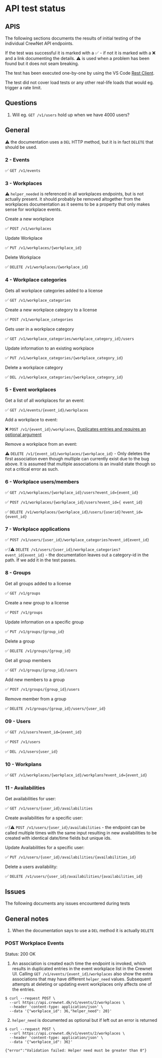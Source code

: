 # API test status

## APIS

The following sections documents the results of initial testing of the individual
CrewNet API endpoints.

If the test was successful it is marked with a ✅️ - if not it is marked with a ❌️
and a link documenting the details. ⚠️  is used when a problem has been found but
it does not seam breaking.

The test has been executed one-by-one by using the VS Code [Rest Client](https://github.com/Huachao/vscode-restclient).

The test did not cover load tests or any other real-life loads that would eg.
trigger a rate limit.

## Questions

1. Will eg. `GET /v1/users` hold up when we have 4000 users?

## General

⚠️ the documentation uses a `DEL` HTTP method, but it is in fact `DELETE` that should be used.

### 2 - Events

✅️ `GET /v1/events`

### 3 - Workplaces

⚠️  `helper_needed`  is referenced in all workplaces endpoints, but is not actually present.
it should probably be removed altogether from the workplaces documentation as it
seems to be a property that only makes sense for workplace events.

Create a new workplace

✅️ `POST /v1/workplaces`

Update Workplace

✅️ `PUT /v1/workplaces/{workplace_id}`

Delete Workplace

✅️ `DELETE /v1/workplaces/{workplace_id}`

### 4 - Workplace categories

Gets all workplace categories added to a license

✅️ `GET /v1/workplace_categories`

Create a new workplace category to a license

✅️ `POST /v1/workplace_categories`

Gets user in a workplace category

✅️ `GET /v1/workplace_categories/workplace_category_id}/users`

Update information to an existing workplace

✅️ `PUT /v1/workplace_categories/{workplace_category_id}`

Delete a workplace category

✅️ `DEL /v1/workplace_categories/{workplace_category_id}`

### 5 - Event workplaces

Get a list of all workplaces for an event:

✅️ `GET /v1/events/{event_id}/workplaces`

Add a workplace to event:

❌️ `POST /v1/{event_id}/workplaces`, [Duplicates entries and requires an optional argument](#post-workplace-events)

Remove a workplace from an event:

⚠️ `DELETE /v1/{event_id}/workplaces/{workplace_id}` - Only deletes the first association
even though multiple can currently exist due to the bug above. It is assumed that
multiple associations is an invalid state though so not a critical error as such.

### 6 - Workplace users/members

✅️ `GET /v1/workplaces/{workplace_id}/users?event_id={event_id}`

✅️ `POST /v1/workplaces/{workplace_id}/users?event_id={ event_id}`

✅️ `DELETE /v1/workplaces/{workplace_id}/users/{userid}?event_id={event_id}`

### 7 - Workplace applications

✅️ `POST /v1/users/{user_id}/workplace_categories?event_id{event_id}`

✅️/⚠️ `DELETE /v1/users/{user_id}/workplace_categories?event_id{event_id}` - the
documentation leaves out a category-id in the path. If we add it in the test
passes.

### 8 - Groups

Get all groups added to a license

✅️ `GET /v1/groups`

Create a new group to a license

✅️ `POST /v1/groups`

Update information on a specific group

✅️ `PUT /v1/groups/{group_id}`

Delete a group

✅️ `DELETE /v1/groups/{group_id}`

Get all group members

✅️ `GET /v1/groups/{group_id}/users`

Add new members to a group

✅️ `POST /v1/groups/{group_id}/users`

Remove member from a group

✅️ `DELETE /v1/groups/{group_id}/users/{user_id}`

### 09 - Users

✅️ `GET /v1/users?event_id={event_id}`

✅️ `POST /v1/users`

✅️ `DEL /v1/users{user_id}`


### 10 - Workplans

✅️ `GET /v1/workplaces/{workplace_id}/workplans?event_id={event_id}`

### 11 - Availabilities

Get availabilities for user:

✅️ `GET /v1/users/{user_id}/availabilities`

Create availabilities for a specific user:

✅️/⚠️ `POST /v1/users/{user_id}/availabilities` - the endpoint can be called multiple times with the same input resulting in new availabilities to be created with identical date/time fields but unique ids.

Update Availabilities for a specific user:

✅️ `PUT /v1/users/{user_id}/availabilities/{availabilities_id}`

Delete a users availability:

✅️ `DELETE /v1/users/{user_id}/availabilities/{availabilities_id}`


## Issues

The following documents any issues encountered during tests

## General notes

1. When the documentation says to use a `DEL` method it is actually `DELETE`

### POST Workplace Events

Status: 200 OK

1. An association is created each time the endpoint is invoked, which results in
duplicated entries in the event workplace list in the Crewnet UI. Calling `GET /v1/events/{event_id}/workplaces`
also show the extra associations that may have different `helper_need` values.
Subsequent attempts at deleting or updating event workplaces only affects one of
the entries.

```shell
$ curl --request POST \
  --url https://api.crewnet.dk/v1/events/2/workplaces \
  --header 'content-type: application/json' \
  --data '{"workplace_id": 36,"helper_need": 20}'
```

2. `helper_need` is documented as optional but if left out an error is returned

```shell
$ curl --request POST \
  --url https://api.crewnet.dk/v1/events/2/workplaces \
  --header 'content-type: application/json' \
  --data '{"workplace_id": 36}'

{"error":"Validation failed: Helper need must be greater than 0"}
```
